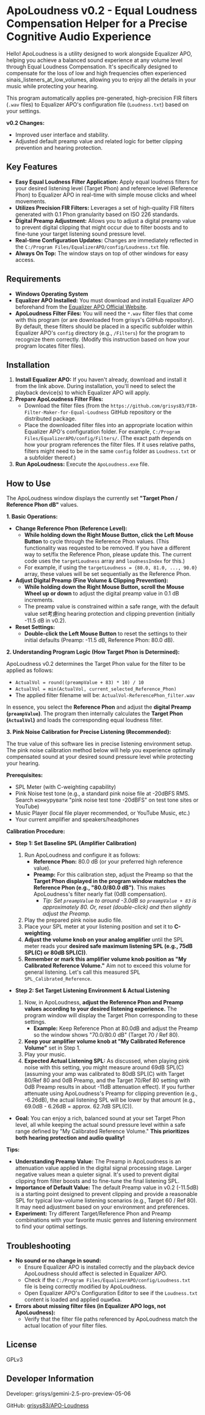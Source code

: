 # ApoLoudness v0.2 - Equal Loudness Compensation Helper for a Precise Cognitive Audio Experience

Hello! ApoLoudness is a utility designed to work alongside Equalizer APO, helping you achieve a balanced sound experience at any volume level through Equal Loudness Compensation. It's specifically designed to compensate for the loss of low and high frequencies often experienced sinais_listeners_at_low_volumes, allowing you to enjoy all the details in your music while protecting your hearing.

This program automatically applies pre-generated, high-precision FIR filters (`.wav` files) to Equalizer APO's configuration file (`Loudness.txt`) based on your settings.

**v0.2 Changes:**

*   Improved user interface and stability.
*   Adjusted default preamp value and related logic for better clipping prevention and hearing protection.

## Key Features

*   **Easy Equal Loudness Filter Application:** Apply equal loudness filters for your desired listening level (Target Phon) and reference level (Reference Phon) to Equalizer APO in real-time with simple mouse clicks and wheel movements.
*   **Utilizes Precision FIR Filters:** Leverages a set of high-quality FIR filters generated with 0.1 Phon granularity based on ISO 226 standards.
*   **Digital Preamp Adjustment:** Allows you to adjust a digital preamp value to prevent digital clipping that might occur due to filter boosts and to fine-tune your target listening sound pressure level.
*   **Real-time Configuration Updates:** Changes are immediately reflected in the `C:/Program Files/EqualizerAPO/config/Loudness.txt` file.
*   **Always On Top:** The window stays on top of other windows for easy access.

## Requirements

*   **Windows Operating System**
*   **Equalizer APO Installed:** You must download and install Equalizer APO beforehand from the [Equalizer APO Official Website](https://sourceforge.net/projects/equalizerapo/).
*   **ApoLoudness Filter Files:** You will need the `*.wav` filter files that come with this program (or are downloaded from grisys's GitHub repository). By default, these filters should be placed in a specific subfolder within Equalizer APO's `config` directory (e.g., `/Filters`) for the program to recognize them correctly. (Modify this instruction based on how your program locates filter files).

## Installation

1.  **Install Equalizer APO:** If you haven't already, download and install it from the link above. During installation, you'll need to select the playback device(s) to which Equalizer APO will apply.
2.  **Prepare ApoLoudness Filter Files:**
    *   Download the filter files (from the `https://github.com/grisys83/FIR-Filter-Maker-for-Equal-Loudness` GitHub repository or the distributed package.
    *   Place the downloaded filter files into an appropriate location within Equalizer APO's configuration folder. For example, `C:/Program Files/EqualizerAPO/config/Filters/`. (The exact path depends on how your program references the filter files. If it uses relative paths, filters might need to be in the same `config` folder as `Loudness.txt` or a subfolder thereof.)
3.  **Run ApoLoudness:** Execute the `ApoLoudness.exe` file.

## How to Use

The ApoLoudness window displays the currently set **"Target Phon / Reference Phon dB"** values.

**1. Basic Operations:**

*   **Change Reference Phon (Reference Level):**
    *   **While holding down the Right Mouse Button, click the Left Mouse Button** to cycle through the Reference Phon values. (This functionality was requested to be removed. If you have a different way to set/fix the Reference Phon, please update this. The current code uses the `targetLoudness` array and `loudnessIndex` for this.)
    *   For example, if using the `targetLoudness = {80.0, 81.0, ..., 90.0}` array, these values will be set sequentially as the Reference Phon.
*   **Adjust Digital Preamp (Fine Volume & Clipping Prevention):**
    *   **While holding down the Right Mouse Button, scroll the Mouse Wheel up or down** to adjust the digital preamp value in 0.1 dB increments.
    *   The preamp value is constrained within a safe range, with the default value set考慮ing hearing protection and clipping prevention (initially -11.5 dB in v0.2).
*   **Reset Settings:**
    *   **Double-click the Left Mouse Button** to reset the settings to their initial defaults (Preamp: -11.5 dB, Reference Phon: 80.0 dB).

**2. Understanding Program Logic (How Target Phon is Determined):**

ApoLoudness v0.2 determines the Target Phon value for the filter to be applied as follows:

*   `ActualVol = round((preampValue + 83) * 10) / 10`
*   `ActualVol = min(ActualVol, current_selected_Reference_Phon)`
*   The applied filter filename will be: `ActualVol-ReferencePhon_filter.wav`

In essence, you select the **Reference Phon** and adjust the **digital Preamp (`preampValue`)**. The program then internally calculates the **Target Phon (`ActualVol`)** and loads the corresponding equal loudness filter.

**3. Pink Noise Calibration for Precise Listening (Recommended):**

The true value of this software lies in precise listening environment setup. The pink noise calibration method below will help you experience optimally compensated sound at your desired sound pressure level while protecting your hearing.

**Prerequisites:**

*   SPL Meter (with C-weighting capability)
*   Pink Noise test tone (e.g., a standard pink noise file at -20dBFS RMS. Search конкурувати "pink noise test tone -20dBFS" on test tone sites or YouTube)
*   Music Player (local file player recommended, or YouTube Music, etc.)
*   Your current amplifier and speakers/headphones

**Calibration Procedure:**

*   **Step 1: Set Baseline SPL (Amplifier Calibration)**
    1.  Run ApoLoudness and configure it as follows:
        *   **Reference Phon:** 80.0 dB (or your preferred high reference value).
        *   **Preamp:** For this calibration step, adjust the Preamp so that the **Target Phon displayed in the program window matches the Reference Phon (e.g., "80.0/80.0 dB")**. This makes ApoLoudness's filter nearly flat (0dB compensation).
            *   *Tip: Set `preampValue` to around -3.0dB so `preampValue + 83` is approximately 80. Or, reset (double-click) and then slightly adjust the Preamp.*
    2.  Play the prepared pink noise audio file.
    3.  Place your SPL meter at your listening position and set it to **C-weighting**.
    4.  **Adjust the volume knob on your analog amplifier** until the SPL meter reads your **desired safe maximum listening SPL (e.g., 75dB SPL(C) or 80dB SPL(C))**.
    5.  **Remember or mark this amplifier volume knob position as "My Calibrated Reference Volume."** Aim not to exceed this volume for general listening. Let's call this measured SPL `SPL_Calibrated_Reference`.

*   **Step 2: Set Target Listening Environment & Actual Listening**
    1.  Now, in ApoLoudness, **adjust the Reference Phon and Preamp values according to your desired listening experience.** The program window will display the Target Phon corresponding to these settings.
        *   **Example:** Keep Reference Phon at 80.0dB and adjust the Preamp so the window shows "70.0/80.0 dB" (Target 70 / Ref 80).
    2.  **Keep your amplifier volume knob at "My Calibrated Reference Volume"** set in Step 1.
    3.  Play your music.
    4.  **Expected Actual Listening SPL:** As discussed, when playing pink noise with this setting, you might measure around 69dB SPL(C) (assuming your amp was calibrated to 80dB SPL(C) with Target 80/Ref 80 and 0dB Preamp, and the Target 70/Ref 80 setting with 0dB Preamp results in about -11dB attenuation effect).
        If you further attenuate using ApoLoudness's Preamp for clipping prevention (e.g., -6.26dB), the actual listening SPL will be lower by that amount (e.g., 69.0dB - 6.26dB = approx. 62.7dB SPL(C)).

*   **Goal:** You can enjoy a rich, balanced sound at your set Target Phon level, all while keeping the actual sound pressure level within a safe range defined by "My Calibrated Reference Volume." **This prioritizes both hearing protection and audio quality!**

**Tips:**

*   **Understanding Preamp Value:** The Preamp in ApoLoudness is an attenuation value applied in the digital signal processing stage. Larger negative values mean a quieter signal. It's used to prevent digital clipping from filter boosts and to fine-tune the final listening SPL.
*   **Importance of Default Value:** The default Preamp value in v0.2 (-11.5dB) is a starting point designed to prevent clipping and provide a reasonable SPL for typical low-volume listening scenarios (e.g., Target 60 / Ref 80). It may need adjustment based on your environment and preferences.
*   **Experiment:** Try different Target/Reference Phon and Preamp combinations with your favorite music genres and listening environment to find your optimal settings.

## Troubleshooting

*   **No sound or no change in sound:**
    *   Ensure Equalizer APO is installed correctly and the playback device ApoLoudness should affect is selected in Equalizer APO.
    *   Check if the `C:/Program Files/EqualizerAPO/config/Loudness.txt` file is being correctly modified by ApoLoudness.
    *   Open Equalizer APO's Configuration Editor to see if the `Loudness.txt` content is loaded and applied ошибка.
*   **Errors about missing filter files (in Equalizer APO logs, not ApoLoudness):**
    *   Verify that the filter file paths referenced by ApoLoudness match the actual location of your filter files.

## License

GPLv3

## Developer Information

Developer: grisys/gemini-2.5-pro-preview-05-06

GitHub: [grisys83/APO-Loudness](https://github.com/grisys83/APO-Loudness)
